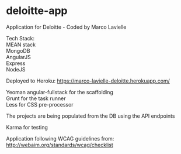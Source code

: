 # deloitte-app
Application for Deloitte - Coded by Marco Lavielle

Tech Stack:  
MEAN stack  
MongoDB  
AngularJS  
Express  
NodeJS  

Deployed to Heroku:
https://marco-lavielle-deloitte.herokuapp.com/  

Yeoman angular-fullstack for the scaffolding  
Grunt for the task runner  
Less for CSS pre-processor  

The projects are being populated from the DB using the API endpoints  
 
Karma for testing

Application following WCAG guidelines from:
http://webaim.org/standards/wcag/checklist